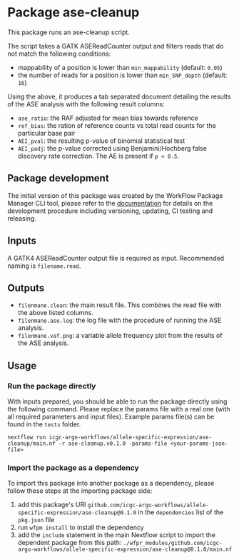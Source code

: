 # Package ase-cleanup

This package runs an ase-cleanup script.

The script takes a GATK ASEReadCounter output and filters reads that do not match the following conditions:
* mappability of a position is lower than `min_mappability` (default: `0.05`)
* the number of reads for a position is lower than `min_SNP_depth` (default: `16`)

Using the above, it produces a tab separated document detailing the results of the ASE analysis with the following result columns:
 * `ase_ratio`: the RAF adjusted for mean bias towards reference
 * `ref_bias`: the ration of reference counts vs total read counts for the particular base pair
 * `AEI_pval`: the resulting p-value of binomial statistical test
 * `AEI_padj`: the p-value corrected using Benjamini/Hochberg false discovery rate correction. The AE is present if `p < 0.5`. 

## Package development

The initial version of this package was created by the WorkFlow Package Manager CLI tool, please refer to
the [documentation](https://wfpm.readthedocs.io) for details on the development procedure including
versioning, updating, CI testing and releasing.


## Inputs

A GATK4 ASEReadCounter output file is required as input. Recommended naming is `filename.read`.

## Outputs

* `filenmane.clean`: the main result file. This combines the read file with the above listed columns.
* `filenmane.ase.log`: the log file with the procedure of running the ASE analysis.
* `filenmane.vaf.png`: a variable allele frequency plot from the results of the ASE analysis.

## Usage

### Run the package directly

With inputs prepared, you should be able to run the package directly using the following command.
Please replace the params file with a real one (with all required parameters and input files). Example
params file(s) can be found in the `tests` folder.

```
nextflow run icgc-argo-workflows/allele-specific-expression/ase-cleanup/main.nf -r ase-cleanup.v0.1.0 -params-file <your-params-json-file>
```

### Import the package as a dependency

To import this package into another package as a dependency, please follow these steps at the
importing package side:

1. add this package's URI `github.com/icgc-argo-workflows/allele-specific-expression/ase-cleanup@0.1.0` in the `dependencies` list of the `pkg.json` file
2. run `wfpm install` to install the dependency
3. add the `include` statement in the main Nextflow script to import the dependent package from this path: `./wfpr_modules/github.com/icgc-argo-workflows/allele-specific-expression/ase-cleanup@0.1.0/main.nf`
